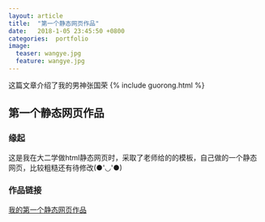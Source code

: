 ```yaml
---
layout: article
title:  "第一个静态网页作品"
date:   2018-1-05 23:45:50 +0800
categories:  portfolio
image:
  teaser: wangye.jpg
  feature: wangye.jpg
---
```

这篇文章介绍了我的男神张国荣
{% include guorong.html %}



## 第一个静态网页作品
### 缘起
这是我在大二学做html静态网页时，采取了老师给的的模板，自己做的一个静态网页，比较粗糙还有待修改(●'◡'●)
### 作品链接
[我的第一个静态网页作品](https://violette9953.github.io/portfolio/guorongweb/index.html)
